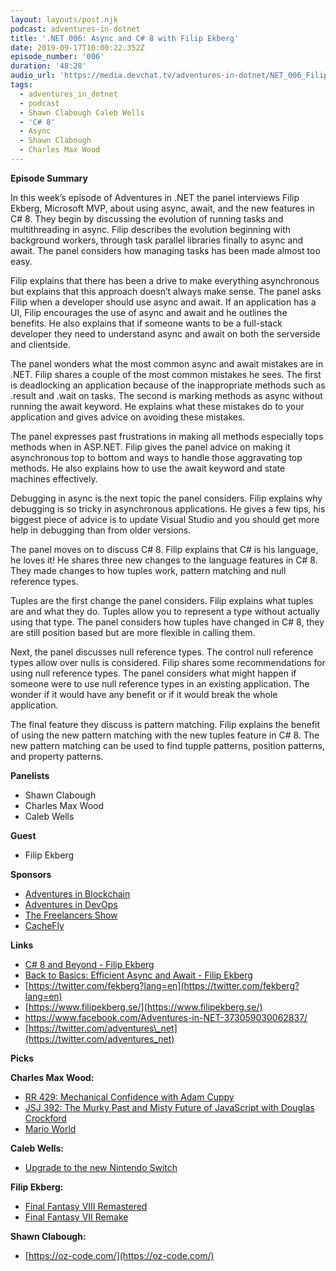 ```yaml
---
layout: layouts/post.njk
podcast: adventures-in-dotnet
title: '.NET 006: Async and C# 8 with Filip Ekberg'
date: 2019-09-17T10:00:22.352Z
episode_number: '006'
duration: '48:28'
audio_url: 'https://media.devchat.tv/adventures-in-dotnet/NET_006_Filip_Ekberg.mp3'
tags:
  - adventures_in_dotnet
  - podcast
  - Shawn Clabough Caleb Wells
  - 'C# 8'
  - Async
  - Shawn Clabough
  - Charles Max Wood
---
```

**Episode Summary**

In this week’s episode of Adventures in .NET the panel interviews Filip Ekberg, Microsoft MVP, about using async, await, and the new features in C# 8. They begin by discussing the evolution of running tasks and multithreading in async. Filip describes the evolution beginning with background workers, through task parallel libraries finally to async and await. The panel considers how managing tasks has been made almost too easy.  

Filip explains that there has been a drive to make everything asynchronous but explains that this approach doesn’t always make sense. The panel asks Filip when a developer should use async and await. If an application has a UI, Filip encourages the use of async and await and he outlines the benefits. He also explains that if someone wants to be a full-stack developer they need to understand async and await on both the serverside and clientside. 

The panel wonders what the most common async and await mistakes are in .NET. Filip shares a couple of the most common mistakes he sees. The first is deadlocking an application because of the inappropriate methods such as .result and .wait on tasks. The second is marking methods as async without running the await keyword. He explains what these mistakes do to your application and gives advice on avoiding these mistakes. 

The panel expresses past frustrations in making all methods especially tops methods when in ASP.NET. Filip gives the panel advice on making it asynchronous top to bottom and ways to handle those aggravating top methods. He also explains how to use the await keyword and state machines effectively.

Debugging in async is the next topic the panel considers. Filip explains why debugging is so tricky in asynchronous applications. He gives a few tips, his biggest piece of advice is to update Visual Studio and you should get more help in debugging than from older versions. 

The panel moves on to discuss C# 8. Filip explains that C# is his language, he loves it! He shares three new changes to the language features in C# 8. They made changes to how tuples work, pattern matching and null reference types. 

Tuples are the first change the panel considers. Filip explains what tuples are and what they do. Tuples allow you to represent a type without actually using that type. The panel considers how tuples have changed in C# 8, they are still position based but are more flexible in calling them. 

Next, the panel discusses null reference types. The control null reference types allow over nulls is considered. Filip shares some recommendations for using null reference types. The panel considers what might happen if someone were to use null reference types in an existing application. The wonder if it would have any benefit or if it would break the whole application. 

The final feature they discuss is pattern matching. Filip explains the benefit of using the new pattern matching with the new tuples feature in C# 8. The new pattern matching can be used to find tupple patterns, position patterns, and property patterns. 


**Panelists**

- Shawn Clabough
- Charles Max Wood
- Caleb Wells

**Guest**

- Filip Ekberg

**Sponsors**

- [Adventures in Blockchain](https://devchat.tv/adventures-in-blockchain/)
- [Adventures in DevOps](https://devchat.tv/adventures-in-devops/)
- [The Freelancers Show](https://devchat.tv/freelancers/)
- [CacheFly](https://www.cachefly.com/)

**Links**

- [C# 8 and Beyond - Filip Ekberg](https://youtu.be/qqrzEC1Eov4)
- [Back to Basics: Efficient Async and Await - Filip Ekberg](https://youtu.be/Al8LrBKpZEU)
- [https://twitter.com/fekberg?lang=en](https://twitter.com/fekberg?lang=en)
- [https://www.filipekberg.se/](https://www.filipekberg.se/)
- [https://www.facebook.com/Adventures-in-NET-373059030062837/       ](https://www.facebook.com/Adventures-in-NET-373059030062837/)
- [https://twitter.com/adventures\_net](https://twitter.com/adventures_net)

**Picks**

**Charles Max Wood:**

- [RR 429: Mechanical Confidence with Adam Cuppy](https://devchat.tv/ruby-rogues/rr-429-mechanical-confidence-with-adam-cuppy/)
- [JSJ 392: The Murky Past and Misty Future of JavaScript with Douglas Crockford](https://devchat.tv/admin/#/collections/js-jabber/entries/jsj-392-the-murky-past-and-misty-future-of-javascript-with-douglas-crockford)
- [Mario World](https://apps.apple.com/us/app/dr-mario-world/id1440129313)

**Caleb Wells:**

- [Upgrade to the new Nintendo Switch](https://www.gamespot.com/articles/deal-ends-soon-get-new-nintendo-switch-for-75-with/1100-6469055/)

**Filip Ekberg:**

- [Final Fantasy VIII Remastered](https://ffviiiremastered.square-enix-games.com/en-us?utm_source=GoogleSearch&amp;utm_medium=dCPC&amp;utm_term=FFVIIICore&amp;utm_content=NA-SEMLCopy03-0-0&amp;utm_campaign=FFVIIIR-SEABrand-Launch-Liquid)
- [Final Fantasy VII Remake](https://en.wikipedia.org/wiki/Final_Fantasy_VII_Remake)

**Shawn Clabough:**

- [https://oz-code.com/](https://oz-code.com/)
